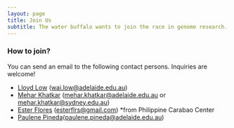 ```yaml
---
layout: page
title: Join Us
subtitle: The water buffalo wants to join the race in genome research. Come and ride on!
---
```

### How to join?

You can send an email to the following contact persons. Inquiries are welcome!

- [Lloyd Low](https://www.adelaide.edu.au/directory/wai.low) (wai.low@adelaide.edu.au) 
- [Mehar Khatkar](https://www.sydney.edu.au/science/about/our-people/academic-staff/mehar-khatkar.html) (mehar.khatkar@adelaide.edu.au or mehar.khatkar@sydney.edu.au)
- [Ester Flores](https://www.pcc.gov.ph/researcher/ester-flores/) (esterflrs@gmail.com) *from Philippine Carabao Center
- [Paulene Pineda](https://www.pcc.gov.ph/researcher/paulene-s-pineda/)(paulene.pineda@adelaide.edu.au)
